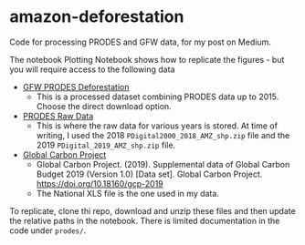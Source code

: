 # amazon-deforestation

Code for processing PRODES and GFW data, for my post on Medium.

The notebook Plotting Notebook shows how to replicate the figures - but you will require access to the following data
- [GFW PRODES Deforestation](http://data.globalforestwatch.org/datasets/4160f715e12d46a98c989bdbe7e5f4d6_1)
  - This is a processed dataset combining PRODES data up to 2015. Choose the direct download option.
- [PRODES Raw Data](http://www.dpi.inpe.br/prodesdigital/dadosn/mosaicos/)
  - This is where the raw data for various years is stored. At time of writing, I used the 2018 `PDigital2000_2018_AMZ_shp.zip` file and the 2019 `PDigital_2019_AMZ_shp.zip` file.
- [Global Carbon Project](https://www.icos-cp.eu/global-carbon-budget-2019)
  - Global Carbon Project. (2019). Supplemental data of Global Carbon Budget 2019 (Version 1.0) [Data set]. Global Carbon Project. https://doi.org/10.18160/gcp-2019 
  - The National XLS file is the one used in my data.

To replicate, clone thi repo, download and unzip these files and then update the relative paths in the notebook. There is limited documentation in the code under `prodes/`.

